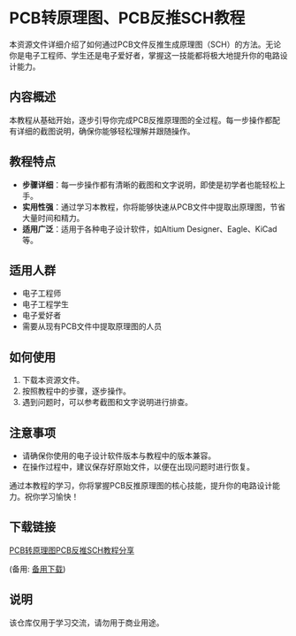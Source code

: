 # PCB转原理图、PCB反推SCH教程

本资源文件详细介绍了如何通过PCB文件反推生成原理图（SCH）的方法。无论你是电子工程师、学生还是电子爱好者，掌握这一技能都将极大地提升你的电路设计能力。

## 内容概述

本教程从基础开始，逐步引导你完成PCB反推原理图的全过程。每一步操作都配有详细的截图说明，确保你能够轻松理解并跟随操作。

## 教程特点

- **步骤详细**：每一步操作都有清晰的截图和文字说明，即使是初学者也能轻松上手。
- **实用性强**：通过学习本教程，你将能够快速从PCB文件中提取出原理图，节省大量时间和精力。
- **适用广泛**：适用于各种电子设计软件，如Altium Designer、Eagle、KiCad等。

## 适用人群

- 电子工程师
- 电子工程学生
- 电子爱好者
- 需要从现有PCB文件中提取原理图的人员

## 如何使用

1. 下载本资源文件。
2. 按照教程中的步骤，逐步操作。
3. 遇到问题时，可以参考截图和文字说明进行排查。

## 注意事项

- 请确保你使用的电子设计软件版本与教程中的版本兼容。
- 在操作过程中，建议保存好原始文件，以便在出现问题时进行恢复。

通过本教程的学习，你将掌握PCB反推原理图的核心技能，提升你的电路设计能力。祝你学习愉快！

## 下载链接
[PCB转原理图PCB反推SCH教程分享](https://pan.quark.cn/s/ecdb1de694af) 

(备用: [备用下载](https://pan.baidu.com/s/1cBk5g_bxcv-V0FvWS9wW1A?pwd=0t9b))

## 说明

该仓库仅用于学习交流，请勿用于商业用途。
